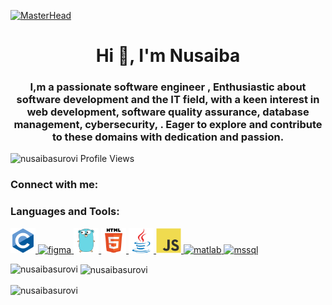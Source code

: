 [![MasterHead](https://gifdb.com/images/high/aesthetic-pixel-city-discord-banner-nyv1jjie9r6dtoer.gif)](https://github.com/nusaibasurovi)


<h1 align="center">Hi 👋, I'm Nusaiba</h1>
<h3 align="center">I,m a passionate software engineer , Enthusiastic about software development and the IT field, with a keen interest in web development, software quality assurance, database management, cybersecurity, . Eager to explore and contribute to these domains with dedication and passion.</h3>

<p align="left">
  <img src="https://komarev.com/ghpvc/?username=nusaibasurovi&label=Profile%20Views&color=0e75b6&style=flat" alt="nusaibasurovi Profile Views" />
</p>

<h3 align="left">Connect with me:</h3>
<p align="left">
</p>

<h3 align="left">Languages and Tools:</h3>
<p align="left"> <a href="https://www.cprogramming.com/" target="_blank" rel="noreferrer"> <img src="https://raw.githubusercontent.com/devicons/devicon/master/icons/c/c-original.svg" alt="c" width="40" height="40"/> </a> <a href="https://www.figma.com/" target="_blank" rel="noreferrer"> <img src="https://www.vectorlogo.zone/logos/figma/figma-icon.svg" alt="figma" width="40" height="40"/> </a> <a href="https://golang.org" target="_blank" rel="noreferrer"> <img src="https://raw.githubusercontent.com/devicons/devicon/master/icons/go/go-original.svg" alt="go" width="40" height="40"/> </a> <a href="https://www.w3.org/html/" target="_blank" rel="noreferrer"> <img src="https://raw.githubusercontent.com/devicons/devicon/master/icons/html5/html5-original-wordmark.svg" alt="html5" width="40" height="40"/> </a> <a href="https://www.java.com" target="_blank" rel="noreferrer"> <img src="https://raw.githubusercontent.com/devicons/devicon/master/icons/java/java-original.svg" alt="java" width="40" height="40"/> </a> <a href="https://developer.mozilla.org/en-US/docs/Web/JavaScript" target="_blank" rel="noreferrer"> <img src="https://raw.githubusercontent.com/devicons/devicon/master/icons/javascript/javascript-original.svg" alt="javascript" width="40" height="40"/> </a> <a href="https://www.mathworks.com/" target="_blank" rel="noreferrer"> <img src="https://upload.wikimedia.org/wikipedia/commons/2/21/Matlab_Logo.png" alt="matlab" width="40" height="40"/> </a> <a href="https://www.microsoft.com/en-us/sql-server" target="_blank" rel="noreferrer"> <img src="https://www.svgrepo.com/show/303229/microsoft-sql-server-logo.svg" alt="mssql" width="40" height="40"/> </a> </p>

<p><img align="left" src="https://github-readme-stats.vercel.app/api/top-langs?username=nusaibasurovi&show_icons=true&locale=en&layout=compact" alt="nusaibasurovi" /></p>

<p>&nbsp;<img align="center" src="https://github-readme-stats.vercel.app/api?username=nusaibasurovi&show_icons=true&locale=en" alt="nusaibasurovi" /></p>

<p><img align="center" src="https://github-readme-streak-stats.herokuapp.com/?user=nusaibasurovi&" alt="nusaibasurovi" /></p>
